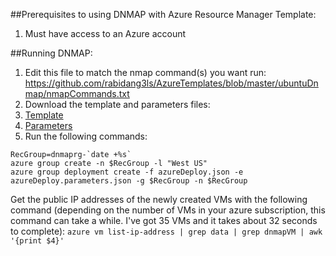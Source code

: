 ##Prerequisites to using DNMAP with Azure Resource Manager Template:
1. Must have access to an Azure account

##Running DNMAP:
1. Edit this file to match the nmap command(s) you want run: https://github.com/rabidang3ls/AzureTemplates/blob/master/ubuntuDnmap/nmapCommands.txt
2. Download the template and parameters files:
  1. [Template](https://github.com/rabidang3ls/AzureTemplates/blob/master/ubuntuDnmap/azuredeploy.json)
  2. [Parameters](https://github.com/rabidang3ls/AzureTemplates/blob/master/ubuntuDnmap/azuredeploy.parameters.json)
3. Run the following commands:
```
RecGroup=dnmaprg-`date +%s`
azure group create -n $RecGroup -l "West US"
azure group deployment create -f azureDeploy.json -e azureDeploy.parameters.json -g $RecGroup -n $RecGroup
```
Get the public IP addresses of the newly created VMs with the following command (depending on the number of VMs in your azure subscription, this command can take a while. I've got 35 VMs and it takes about 32 seconds to complete):
`azure vm list-ip-address | grep data | grep dnmapVM | awk '{print $4}'`
